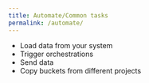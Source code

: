 ```yaml
---
title: Automate/Common tasks
permalink: /automate/
---
```


  - Load data from your system
  - Trigger orchestrations
  - Send data
  - Copy buckets from different projects
